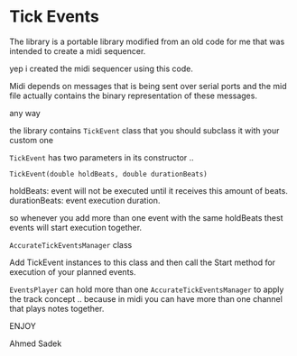 # Tick Events #

The library is a portable library modified from an old code for me that was intended to create a midi sequencer.

yep i created the midi sequencer using this code.

Midi depends on messages that is being sent over serial ports and the mid file actually contains the binary representation of these messages.

any way

the library contains `TickEvent` class that you should subclass it with your custom one

`TickEvent` has two parameters in its constructor ..

`TickEvent(double holdBeats, double durationBeats)`
 
holdBeats: event will not be executed until it receives this amount of beats.
durationBeats: event execution duration.

so whenever you add more than one event with the same holdBeats  thest events will start execution together.

`AccurateTickEventsManager` class 

Add TickEvent instances to this class and then call the Start method for execution of your planned events.


`EventsPlayer` can hold more than one `AccurateTickEventsManager` to apply the track concept .. because in midi you can have more than one channel that plays notes together.

ENJOY

Ahmed Sadek
